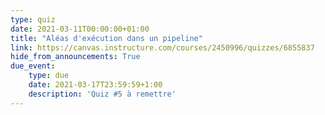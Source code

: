 ```yaml
---
type: quiz
date: 2021-03-11T00:00:00+01:00
title: "Aléas d'exécution dans un pipeline"
link: https://canvas.instructure.com/courses/2450996/quizzes/6855837
hide_from_announcements: True
due_event:
    type: due
    date: 2021-03-17T23:59:59+1:00
    description: 'Quiz #5 à remettre'
---
```


<!--
<p><span style="color: #ff0000;"><strong>Remarque : Ne cliquez sur "Compl&eacute;ter le questionnaire" que si vous &ecirc;tes pr&ecirc;t &agrave; r&eacute;pondre aux questions. Vous n'aurez pas droit &agrave; une seconde tentative.&nbsp;</strong></span></p>
-->
